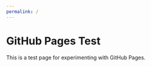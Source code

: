 ```yaml
---
permalink: /
---
```


# GitHub Pages Test

This is a test page for experimenting with GitHub Pages.
